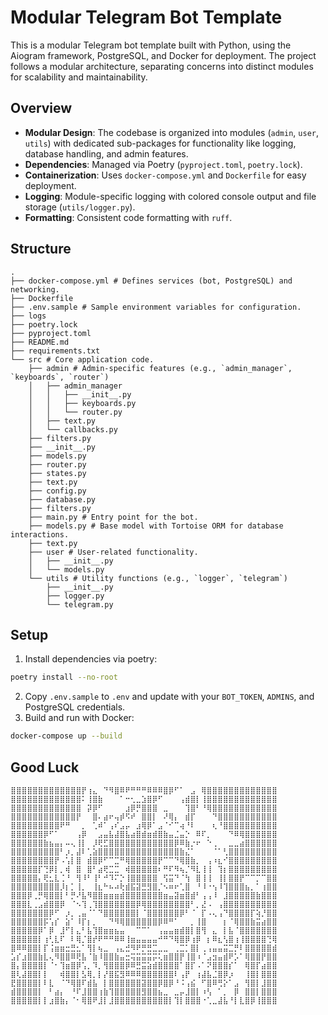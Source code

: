 # Modular Telegram Bot Template

This is a modular Telegram bot template built with Python, using the Aiogram framework, PostgreSQL, and Docker for deployment. The project follows a modular architecture, separating concerns into distinct modules for scalability and maintainability.

## Overview
- **Modular Design**: The codebase is organized into modules (`admin`, `user`, `utils`) with dedicated sub-packages for functionality like logging, database handling, and admin features.
- **Dependencies**: Managed via Poetry (`pyproject.toml`, `poetry.lock`).
- **Containerization**: Uses `docker-compose.yml` and `Dockerfile` for easy deployment.
- **Logging**: Module-specific logging with colored console output and file storage (`utils/logger.py`).
- **Formatting**: Consistent code formatting with `ruff`.

## Structure
```
.
├── docker-compose.yml # Defines services (bot, PostgreSQL) and networking.
├── Dockerfile
├── .env.sample # Sample environment variables for configuration.
├── logs
├── poetry.lock
├── pyproject.toml
├── README.md
├── requirements.txt
└── src # Core application code.
    ├── admin # Admin-specific features (e.g., `admin_manager`, `keyboards`, `router`) 
    │   ├── admin_manager
    │   │   ├── __init__.py
    │   │   ├── keyboards.py
    │   │   └── router.py
    │   ├── text.py
    │   └── callbacks.py
    ├── filters.py
    ├── __init__.py
    ├── models.py
    ├── router.py
    ├── states.py
    ├── text.py
    ├── config.py
    ├── database.py
    ├── filters.py
    ├── main.py # Entry point for the bot.
    ├── models.py # Base model with Tortoise ORM for database interactions.
    ├── text.py
    ├── user # User-related functionality.
    │   ├── __init__.py
    │   └── models.py
    └── utils # Utility functions (e.g., `logger`, `telegram`)
        ├── __init__.py
        ├── logger.py
        └── telegram.py
```
## Setup
1. Install dependencies via poetry: 
```bash
poetry install --no-root
```
2. Copy `.env.sample` to `.env` and update with your `BOT_TOKEN`, `ADMINS`, and PostgreSQL credentials.
3. Build and run with Docker:
```bash
docker-compose up --build
```

## Good Luck
```
⣿⣿⣿⣿⣿⣿⣿⣿⣿⣿⣿⣿⣿⡟⢰⣄⠀⠙⠻⣿⠿⠟⠛⠛⠛⠿⠿⠿⣿⡿⠋⠁⠀⣠⠀⢿⣿⣿⣿⣿⣿⣿⣿⣿⣿⣿⣿⣿⣿
⣿⣿⣿⣿⣿⣿⣿⣿⣿⣿⣿⣿⣿⠅⢸⣿⣷⠀⠀⠀⠁⠒⢂⣀⣱⣿⡿⠋⠀⠀⠀⢠⣾⣿⡇⢸⣿⣿⣿⣿⣿⣿⣿⣿⣿⣿⣿⣿⣿
⣿⣿⣿⣿⣿⣿⣿⣿⣿⣿⣿⣿⣿⠀⡽⡿⠋⠀⠀⠀⠀⣰⡿⡛⣿⣿⣿⠀⣀⠀⠀⠀⢹⣿⠃⠘⢿⣿⣿⣿⣿⣿⣿⣿⣿⣿⣿⣿⣿
⣿⣿⣿⣿⣿⣿⣿⣿⣿⣿⣿⣿⡟⠀⠀⣿⠄⣴⠖⢤⡾⠫⠞⠀⣿⣿⡇⠀⠜⢿⡄⠀⣾⡏⠀⠀⠀⠙⣿⣿⣿⣿⣿⣿⣿⣿⣿⣿⣿
⣿⣿⣿⣿⣿⣿⣿⣿⣿⠟⠛⠀⠀⡀⠀⢁⠾⠁⢠⠎⣠⡤⠀⣰⢿⡿⠁⣠⠈⠊⠉⢴⠘⠇⠀⠀⠀⢆⠘⣿⣿⣿⣿⣿⣿⣿⣿⣿⣿
⣿⣿⣿⣿⣿⣿⡿⠋⠁⠀⠀⠀⢠⡿⠀⠀⣠⣤⣧⣼⣿⣧⣴⣿⣾⣶⣾⣿⣷⣤⣈⣤⡑⠀⠿⠏⡀⠀⠀⠀⠙⠿⢿⣿⣿⣿⣿⣿⣿
⣿⣿⣿⣿⣿⣿⣷⣦⣤⡄⠤⢄⢸⡇⠀⡸⢟⣋⣿⣿⣿⣿⣿⣿⣿⣿⣿⣿⣿⣿⡿⠿⣷⡐⠖⠀⠑⢀⠀⠀⣀⣀⣴⣿⣿⣿⣿⣿⣿
⣿⣿⣿⣿⣿⣿⣿⣿⣿⠃⡰⡀⣼⠇⢁⣵⣿⣿⣿⣿⣿⣿⣿⣿⣿⣿⣿⣿⣿⣿⣿⣷⣌⠁⠀⠀⠀⠈⠁⢃⣿⣿⣿⣿⣿⣿⣿⣿⣿
⣿⣿⣿⣿⣿⣿⣿⣿⡟⠠⢡⡇⣿⠀⣾⣿⡿⠋⠉⣉⠛⢿⣿⣿⣿⣿⣿⡟⠉⠉⠙⢿⣿⣷⡀⠀⢠⠰⣆⠊⣿⣿⣿⣿⣿⣿⣿⣿⣿
⣿⣿⣿⣿⣿⡏⢙⡿⡇⡀⢾⠀⣿⠀⣿⠃⣴⢟⣉⣉⠀⢾⣿⣿⣿⣿⣿⠆⠛⠏⠻⢦⡈⠻⣇⢸⢸⠀⢹⡆⣿⣿⣿⣿⣿⣿⣿⣿⣿
⣿⣿⣿⣿⣿⡄⢟⣂⣇⢈⠘⠀⢻⠸⠃⢸⠃⠚⠹⠍⡑⢸⣿⣿⣿⣿⣿⠀⢫⣭⠙⠈⢳⠀⣿⢸⢸⠀⢸⡇⣿⣿⡟⠉⠉⡉⠉⣿⣿
⣿⣿⣿⣿⣿⣿⣿⣿⣿⡸⡆⡁⢸⡀⠀⢸⣆⠓⠦⠴⢗⣾⣯⣽⣛⣻⣿⡈⠢⠶⠖⢁⣿⠀⠘⠸⠐⢢⠸⢹⣿⣿⣿⣦⡀⠁⢰⣿⣿
⣿⣿⣿⡿⢀⡛⢿⣿⣿⡇⠃⡛⠜⣧⠻⣿⣿⣶⣶⣶⣾⣿⣿⣿⣿⣿⣿⣿⣶⣤⣽⣶⣿⣾⠃⢠⢠⠸⠀⣸⣿⣿⣿⣿⣿⣷⣿⣿⣿
⣿⣿⣿⣇⢀⣠⣾⣿⣿⡿⠀⠈⠢⢹⢀⢹⣿⣿⣿⣿⣿⣿⣿⡿⢿⣿⣿⣿⣿⣿⣿⣿⣿⠃⡀⣜⠠⠀⢠⣿⣿⣿⣿⣿⣿⣿⣿⣿⣿
⣿⣿⣿⣿⣿⣿⣿⡿⠋⠀⡰⡀⢀⣤⠈⠁⠙⣿⣿⣿⣿⣿⣿⡇⠈⣿⣿⣿⣿⣿⣿⡿⠃⠈⠀⡏⠠⢄⢠⠙⣿⣿⣿⣿⡏⢵⡘⣿⣿
⣿⣿⣿⣿⣿⣿⡯⢡⡎⠀⣵⠁⠸⡏⡆⡀⠀⠀⠙⠻⢿⣿⣿⣿⣿⣿⣿⡿⠿⠛⠁⠀⠀⡀⢸⣿⠀⠀⠀⡆⠈⢿⣿⣿⣷⣭⣴⣿⣿
⣿⣿⣿⣿⣿⡿⠁⡿⠀⣸⠋⡇⣄⠃⣧⢹⣿⣶⣶⣦⣤⠀⠀⠉⠉⠁⠀⢠⣤⣤⣶⣾⣿⡇⣿⢻⠀⣄⠀⡇⣧⠈⣿⣿⣿⣿⣿⣿⣿
⣿⣿⣿⣿⣿⡇⢰⢃⣇⠏⠀⠇⢿⡈⣿⡞⠟⠛⠛⠿⠿⢸⣶⣤⣤⣤⣤⠚⠛⠙⢿⣿⡿⢰⡿⠀⡆⠿⣆⢣⣿⢰⢸⣿⣿⣿⣿⢙⢿
⣿⠿⠿⣿⣿⡇⡏⢨⣶⣶⣒⣛⣂⠁⢻⡇⢦⣀⠀⢠⣄⣚⠻⠟⡛⣛⣉⣀⣀⠀⢀⣉⡁⣿⡇⢀⢠⣤⣤⣭⣉⡛⠇⣿⣿⣿⣿⣿⣾
⣡⡎⣰⣿⣿⣷⣇⢄⠻⣿⣿⠿⢟⣧⠈⣷⠸⣿⣿⣷⣤⣒⢭⣭⣭⣭⡭⢅⣶⣿⣿⡟⢸⣿⠰⠈⣠⣲⣤⣾⠟⡡⠁⢿⣿⣿⡟⣿⣿
⣿⡄⣿⣿⣿⣿⡇⠈⠂⢹⣶⣿⡿⢡⡀⠹⡀⢻⣿⣿⣿⡿⠿⣛⣭⣵⣾⣿⣿⣿⣿⠁⣿⡏⠠⠁⠝⣿⣿⣿⡎⠁⠀⢿⣿⡏⣴⣿⣿
⣿⢇⣼⣿⣿⡇⡇⠀⠀⢾⣿⣿⡇⣣⢿⡀⡇⡜⣿⣯⣻⠿⠿⠿⣿⣿⣿⣿⣿⣿⠇⢠⡟⠀⢰⣼⣧⣈⣿⡿⡰⠀⠀⢸⣿⡇⣿⣿⣿
⣟⣿⣿⣿⣿⡇⠇⣇⠀⠈⠙⢿⣿⠏⣾⣧⠀⡇⣿⣿⣿⣿⣿⣿⣽⣿⣿⡿⣿⡿⠘⠨⢠⣮⠀⠋⣿⠿⢛⡕⠁⣠⠀⢻⣿⡇⣸⣿⣿
⣾⣿⣿⣿⣿⡇⠀⠃⣴⡄⠀⠘⠏⣸⣿⣿⢰⣷⢹⣿⣿⣿⣿⣿⣻⣿⣿⣦⣀⠀⣀⡤⣸⣿⡇⠰⢣⠀⠁⡀⠀⡿⠀⣿⣿⡇⣿⣿⣿
⣿⣿⣿⣿⣿⡇⡇⣰⣿⣷⡄⠈⠂⢿⣿⠟⣸⡇⣸⣿⣿⣿⣿⣿⣿⣿⣿⣿⣿⡇⢹⡇⣿⣿⣿⠐⢁⣀⣼⣧⠘⡇⣇⣿⡿⢸⣿⣿⣿
```
